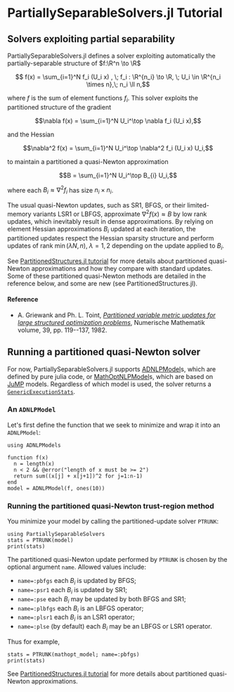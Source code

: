 # PartiallySeparableSolvers.jl Tutorial


## Solvers exploiting partial separability
PartiallySeparableSolvers.jl defines a solver exploiting automatically the partially-separable structure of $f:\R^n \to \R$
```math
 f(x) = \sum_{i=1}^N f_i (U_i x) , \; f_i : \R^{n_i} \to \R, \; U_i \in \R^{n_i \times n},\; n_i \ll n,
```
where $f$ is the sum of element functions $f_i$.
This solver exploits the partitioned structure of the gradient
```math
\nabla f(x) = \sum_{i=1}^N U_i^\top \nabla f_i (U_i x),
```
and the Hessian 
```math
\nabla^2 f(x) = \sum_{i=1}^N U_i^\top \nabla^2 f_i (U_i x) U_i,
```
to maintain a partitioned a quasi-Newton approximation
```math
B = \sum_{i=1}^N U_i^\top B_{i} U_i,
```
where each $B_{i} \approx \nabla^2 f_i$ has size $n_i \times n_i$.

The usual quasi-Newton updates, such as SR1, BFGS, or their limited-memory variants LSR1 or LBFGS, approximate $\nabla^2 f(x)\approx B$ by low rank updates, which inevitably result in dense approximations.
By relying on element Hessian approximations $B_i$ updated at each iteration, the partitioned updates respect the Hessian sparsity structure and perform updates of rank $\min(\lambda N,n), \; \lambda = 1,2$ depending on the update applied to $B_i$.

See [PartitionedStructures.jl tutorial](https://JuliaSmoothOptimizers.github.io/PartitionedStructures.jl/dev/tutorial/) for more details about partitioned quasi-Newton approximations and how they compare with standard updates.
Some of these partitioned quasi-Newton methods are detailed in the reference below, and some are new (see PartitionedStructures.jl).

#### Reference
* A. Griewank and Ph. L. Toint, [*Partitioned variable metric updates for large structured optimization problems*](https://link.springer.com/article/10.1007/BF01399316), Numerische Mathematik volume, 39, pp. 119--137, 1982.


## Running a partitioned quasi-Newton solver
For now, PartiallySeparableSolvers.jl supports [ADNLPModel](https://github.com/JuliaSmoothOptimizers/ADNLPModels.jl)s, which are defined by pure julia code, or [MathOptNLPModel](https://github.com/JuliaSmoothOptimizers/NLPModelsJuMP.jl)s, which are based on [JuMP](https://github.com/jump-dev/JuMP.jl) models.
Regardless of which model is used, the solver returns a [`GenericExecutionStats`](https://juliasmoothoptimizers.github.io/SolverCore.jl/dev/reference/#SolverCore.GenericExecutionStats).

### An `ADNLPModel`
Let's first define the function that we seek to minimize and wrap it into an `ADNLPModel`:
```@example PSSolver
using ADNLPModels

function f(x)
  n = length(x)
  n < 2 && @error("length of x must be >= 2")
  return sum((x[j] + x[j+1])^2 for j=1:n-1)
end 
model = ADNLPModel(f, ones(10))
```

### Running the partitioned quasi-Newton trust-region method
You minimize your model by calling the partitioned-update solver `PTRUNK`:
```@example PSSolver
using PartiallySeparableSolvers
stats = PTRUNK(model)
print(stats)
```

The partitioned quasi-Newton update performed by `PTRUNK` is chosen by the optional argument `name`.
Allowed values include:
- `name=:pbfgs` each $B_i$ is updated by BFGS;
- `name=:psr1` each $B_i$ is updated by SR1;
- `name=:pse` each $B_i$ may be updated by both BFGS and SR1;
- `name=:plbfgs` each $B_i$ is an LBFGS operator;
- `name=:plsr1` each $B_i$ is an LSR1 operator;
- `name=:plse` (by default) each $B_i$ may be an LBFGS or LSR1 operator.

Thus for example,
```@example PSSolver
stats = PTRUNK(mathopt_model; name=:pbfgs)
print(stats)
```

See [PartitionedStructures.jl tutorial](https://JuliaSmoothOptimizers.github.io/PartitionedStructures.jl/dev/tutorial/) for more details about partitioned quasi-Newton approximations.